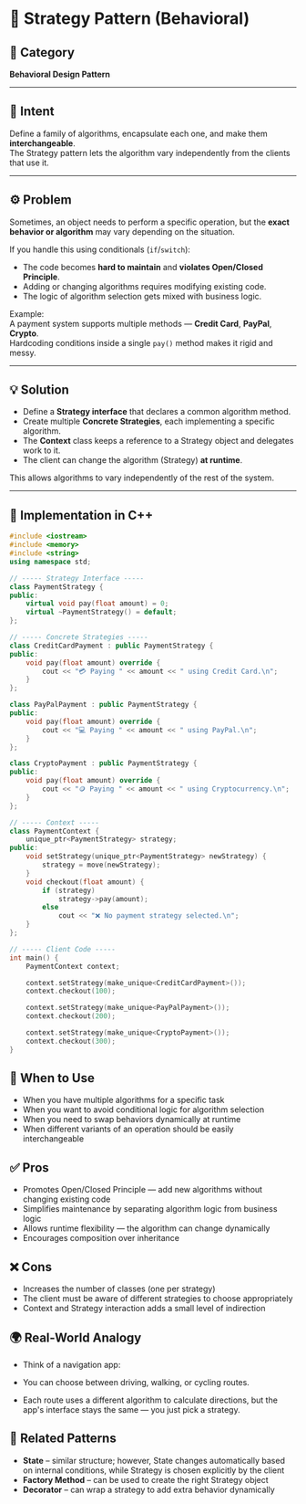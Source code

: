 # 🧩 Strategy Pattern (Behavioral)

## 📖 Category
**Behavioral Design Pattern**

---

## 🎯 Intent
Define a family of algorithms, encapsulate each one, and make them **interchangeable**.  
The Strategy pattern lets the algorithm vary independently from the clients that use it.

---

## ⚙️ Problem
Sometimes, an object needs to perform a specific operation, but the **exact behavior or algorithm** may vary depending on the situation.

If you handle this using conditionals (`if`/`switch`):
- The code becomes **hard to maintain** and **violates Open/Closed Principle**.  
- Adding or changing algorithms requires modifying existing code.  
- The logic of algorithm selection gets mixed with business logic.

Example:  
A payment system supports multiple methods — **Credit Card**, **PayPal**, **Crypto**.  
Hardcoding conditions inside a single `pay()` method makes it rigid and messy.

---

## 💡 Solution
- Define a **Strategy interface** that declares a common algorithm method.  
- Create multiple **Concrete Strategies**, each implementing a specific algorithm.  
- The **Context** class keeps a reference to a Strategy object and delegates work to it.  
- The client can change the algorithm (Strategy) **at runtime**.

This allows algorithms to vary independently of the rest of the system.

---

## 🧩 Implementation in C++
```cpp
#include <iostream>
#include <memory>
#include <string>
using namespace std;

// ----- Strategy Interface -----
class PaymentStrategy {
public:
    virtual void pay(float amount) = 0;
    virtual ~PaymentStrategy() = default;
};

// ----- Concrete Strategies -----
class CreditCardPayment : public PaymentStrategy {
public:
    void pay(float amount) override {
        cout << "💳 Paying " << amount << " using Credit Card.\n";
    }
};

class PayPalPayment : public PaymentStrategy {
public:
    void pay(float amount) override {
        cout << "💻 Paying " << amount << " using PayPal.\n";
    }
};

class CryptoPayment : public PaymentStrategy {
public:
    void pay(float amount) override {
        cout << "🪙 Paying " << amount << " using Cryptocurrency.\n";
    }
};

// ----- Context -----
class PaymentContext {
    unique_ptr<PaymentStrategy> strategy;
public:
    void setStrategy(unique_ptr<PaymentStrategy> newStrategy) {
        strategy = move(newStrategy);
    }
    void checkout(float amount) {
        if (strategy)
            strategy->pay(amount);
        else
            cout << "❌ No payment strategy selected.\n";
    }
};

// ----- Client Code -----
int main() {
    PaymentContext context;

    context.setStrategy(make_unique<CreditCardPayment>());
    context.checkout(100);

    context.setStrategy(make_unique<PayPalPayment>());
    context.checkout(200);

    context.setStrategy(make_unique<CryptoPayment>());
    context.checkout(300);
}
```

## 🧠 When to Use
- When you have multiple algorithms for a specific task
- When you want to avoid conditional logic for algorithm selection
- When you need to swap behaviors dynamically at runtime
- When different variants of an operation should be easily interchangeable

## ✅ Pros
- Promotes Open/Closed Principle — add new algorithms without changing existing code
- Simplifies maintenance by separating algorithm logic from business logic
- Allows runtime flexibility — the algorithm can change dynamically
- Encourages composition over inheritance

## ❌ Cons
- Increases the number of classes (one per strategy)
- The client must be aware of different strategies to choose appropriately
- Context and Strategy interaction adds a small level of indirection

## 🌍 Real-World Analogy
- Think of a navigation app:

- You can choose between driving, walking, or cycling routes.

- Each route uses a different algorithm to calculate directions, but the app's interface stays the same — you just pick a strategy.

## 📘 Related Patterns
- **State** – similar structure; however, State changes automatically based on internal conditions, while Strategy is chosen explicitly by the client
- **Factory Method** – can be used to create the right Strategy object
- **Decorator** – can wrap a strategy to add extra behavior dynamically